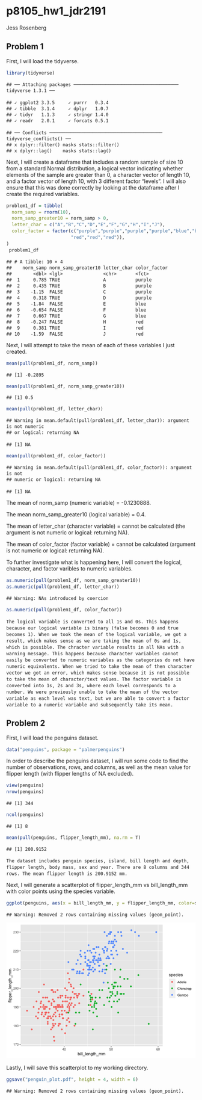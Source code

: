 p8105\_hw1\_jdr2191
================
Jess Rosenberg

## Problem 1

First, I will load the tidyverse.

``` r
library(tidyverse)
```

    ## ── Attaching packages ─────────────────────────────────────── tidyverse 1.3.1 ──

    ## ✓ ggplot2 3.3.5     ✓ purrr   0.3.4
    ## ✓ tibble  3.1.4     ✓ dplyr   1.0.7
    ## ✓ tidyr   1.1.3     ✓ stringr 1.4.0
    ## ✓ readr   2.0.1     ✓ forcats 0.5.1

    ## ── Conflicts ────────────────────────────────────────── tidyverse_conflicts() ──
    ## x dplyr::filter() masks stats::filter()
    ## x dplyr::lag()    masks stats::lag()

Next, I will create a dataframe that includes a random sample of size 10
from a standard Normal distribution, a logical vector indicating whether
elements of the sample are greater than 0, a character vector of length
10, and a factor vector of length 10, with 3 different factor “levels”.
I will also ensure that this was done correctly by looking at the
dataframe after I create the required variables.

``` r
problem1_df = tibble(
  norm_samp = rnorm(10),
  norm_samp_greater10 = norm_samp > 0,
  letter_char = c("A","B","C","D","E","F","G","H","I","J"),
  color_factor = factor(c("purple","purple","purple","purple","blue","blue","blue",
                        "red","red","red")),
)
 problem1_df
```

    ## # A tibble: 10 × 4
    ##    norm_samp norm_samp_greater10 letter_char color_factor
    ##        <dbl> <lgl>               <chr>       <fct>       
    ##  1     0.785 TRUE                A           purple      
    ##  2     0.435 TRUE                B           purple      
    ##  3    -1.15  FALSE               C           purple      
    ##  4     0.318 TRUE                D           purple      
    ##  5    -1.84  FALSE               E           blue        
    ##  6    -0.654 FALSE               F           blue        
    ##  7     0.667 TRUE                G           blue        
    ##  8    -0.247 FALSE               H           red         
    ##  9     0.381 TRUE                I           red         
    ## 10    -1.59  FALSE               J           red

Next, I will attempt to take the mean of each of these variables I just
created.

``` r
mean(pull(problem1_df, norm_samp))
```

    ## [1] -0.2895

``` r
mean(pull(problem1_df, norm_samp_greater10))
```

    ## [1] 0.5

``` r
mean(pull(problem1_df, letter_char))
```

    ## Warning in mean.default(pull(problem1_df, letter_char)): argument is not numeric
    ## or logical: returning NA

    ## [1] NA

``` r
mean(pull(problem1_df, color_factor))
```

    ## Warning in mean.default(pull(problem1_df, color_factor)): argument is not
    ## numeric or logical: returning NA

    ## [1] NA

The mean of norm\_samp (numeric variable) = -0.1230888.

The mean norm\_samp\_greater10 (logical variable) = 0.4.

The mean of letter\_char (character variable) = cannot be calculated
(the argument is not numeric or logical: returning NA).

The mean of color\_factor (factor variable) = cannot be calculated
(argument is not numeric or logical: returning NA).

To further investigate what is happening here, I will convert the
logical, character, and factor varibles to numeric variables.

``` r
as.numeric(pull(problem1_df, norm_samp_greater10))
as.numeric(pull(problem1_df, letter_char))
```

    ## Warning: NAs introduced by coercion

``` r
as.numeric(pull(problem1_df, color_factor))
```

`The logical variable is converted to all 1s and 0s. This happens because our logical variable is binary (false becomes 0 and true becomes 1). When we took the mean of the logical variable, we got a result, which makes sense as we are taking the mean of 0s and 1s, which is possible. The chracter variable results in all NAs with a warning message. This happens because character variables cannot easily be converted to numeric variables as the categories do not have numeric equivalents. When we tried to take the mean of then character vector we got an error, which makes sense because it is not possible to take the mean of character/text values. The factor variable is converted into 1s, 2s and 3s, where each level corresponds to a number. We were previously unable to take the mean of the vector variable as each level was text, but we are able to convert a factor variable to a numeric variable and subsequently take its mean.`

## Problem 2

First, I will load the penguins dataset.

``` r
data("penguins", package = "palmerpenguins")
```

In order to describe the penguins dataset, I will run some code to find
the number of observations, rows, and columns, as well as the mean value
for flipper length (with flipper lengths of NA excluded).

``` r
view(penguins)
nrow(penguins)
```

    ## [1] 344

``` r
ncol(penguins)
```

    ## [1] 8

``` r
mean(pull(penguins, flipper_length_mm), na.rm = T)
```

    ## [1] 200.9152

`The dataset includes penguin species, island, bill length and depth, flipper length, body mass, sex and year. There are 8 columns and 344 rows. The mean flipper length is 200.9152 mm.`

Next, I will generate a scatterplot of flipper\_length\_mm vs
bill\_length\_mm with color points using the species variable.

``` r
ggplot(penguins, aes(x = bill_length_mm, y = flipper_length_mm, color=species)) + geom_point()
```

    ## Warning: Removed 2 rows containing missing values (geom_point).

![](p8105_hw1_jdr2191_files/figure-gfm/unnamed-chunk-7-1.png)<!-- -->

Lastly, I will save this scatterplot to my working directory.

``` r
ggsave("penguin_plot.pdf", height = 4, width = 6)
```

    ## Warning: Removed 2 rows containing missing values (geom_point).
